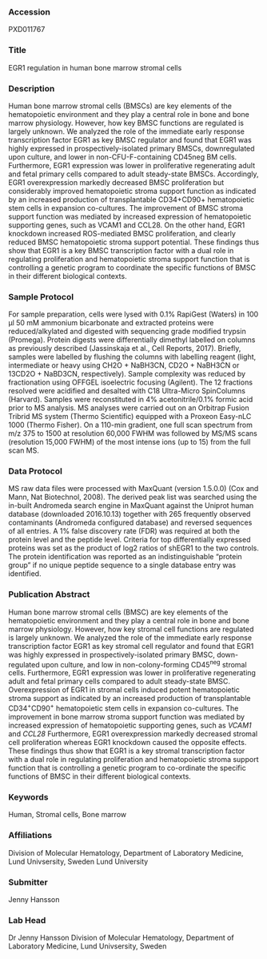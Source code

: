 ### Accession
PXD011767

### Title
EGR1 regulation in human bone marrow stromal cells

### Description
Human bone marrow stromal cells (BMSCs) are key elements of the hematopoietic environment and they play a central role in bone and bone marrow physiology. However, how key BMSC functions are regulated is largely unknown. We analyzed the role of the immediate early response transcription factor EGR1 as key BMSC regulator and found that EGR1 was highly expressed in prospectively-isolated primary BMSCs, downregulated upon culture, and lower in non-CFU-F-containing CD45neg BM cells. Furthermore, EGR1 expression was lower in proliferative regenerating adult and fetal primary cells compared to adult steady-state BMSCs. Accordingly, EGR1 overexpression markedly decreased BMSC proliferation but considerably improved hematopoietic stroma support function as indicated by an increased production of transplantable CD34+CD90+ hematopoietic stem cells in expansion co-cultures. The improvement of BMSC stroma support function was mediated by increased expression of hematopoietic supporting genes, such as VCAM1 and CCL28. On the other hand, EGR1 knockdown increased ROS-mediated BMSC proliferation, and clearly reduced BMSC hematopoietic stroma support potential. These findings thus show that EGR1 is a key BMSC transcription factor with a dual role in regulating proliferation and hematopoietic stroma support function that is controlling a genetic program to coordinate the specific functions of BMSC in their different biological contexts.

### Sample Protocol
For sample preparation, cells were lysed with 0.1% RapiGest (Waters) in 100 µl 50 mM ammonium bicarbonate and extracted proteins were reduced/alkylated and digested with sequencing grade modified trypsin (Promega). Protein digests were differentially dimethyl labelled on columns as previously described (Jassinskaja et al., Cell Reports, 2017). Briefly, samples were labelled by flushing the columns with labelling reagent (light, intermediate or heavy using CH2O + NaBH3CN, CD2O + NaBH3CN or 13CD2O + NaBD3CN, respectively). Sample complexity was reduced by fractionation using OFFGEL isoelectric focusing (Agilent). The 12 fractions resolved were acidified and desalted with C18 Ultra-Micro SpinColumns (Harvard). Samples were reconstituted in 4% acetonitrile/0.1% formic acid prior to MS analysis. MS analyses were carried out on an Orbitrap Fusion Tribrid MS system (Thermo Scientific) equipped with a Proxeon Easy-nLC 1000 (Thermo Fisher). On a 110-min gradient, one full scan spectrum from m/z 375 to 1500 at resolution 60,000 FWHM was followed by MS/MS scans (resolution 15,000 FWHM) of the most intense ions (up to 15) from the full scan MS.

### Data Protocol
MS raw data files were processed with MaxQuant (version 1.5.0.0) (Cox and Mann, Nat Biotechnol, 2008). The derived peak list was searched using the in-built Andromeda search engine in MaxQuant against the Uniprot human database (downloaded 2016.10.13) together with 265 frequently observed contaminants (Andromeda configured database) and reversed sequences of all entries. A 1% false discovery rate (FDR) was required at both the protein level and the peptide level. Criteria for top differentially expressed proteins was set as the product of log2 ratios of shEGR1 to the two controls. The protein identification was reported as an indistinguishable “protein group” if no unique peptide sequence to a single database entry was identified.

### Publication Abstract
Human bone marrow stromal cells (BMSC) are key elements of the hematopoietic environment and they play a central role in bone and bone marrow physiology. However, how key stromal cell functions are regulated is largely unknown. We analyzed the role of the immediate early response transcription factor EGR1 as key stromal cell regulator and found that EGR1 was highly expressed in prospectively-isolated primary BMSC, down-regulated upon culture, and low in non-colony-forming CD45<sup>neg</sup> stromal cells. Furthermore, EGR1 expression was lower in proliferative regenerating adult and fetal primary cells compared to adult steady-state BMSC. Overexpression of EGR1 in stromal cells induced potent hematopoietic stroma support as indicated by an increased production of transplantable CD34<sup>+</sup>CD90<sup>+</sup> hematopoietic stem cells in expansion co-cultures. The improvement in bone marrow stroma support function was mediated by increased expression of hematopoietic supporting genes, such as <i>VCAM1</i> and <i>CCL28</i> Furthermore, EGR1 overexpression markedly decreased stromal cell proliferation whereas EGR1 knockdown caused the opposite effects. These findings thus show that EGR1 is a key stromal transcription factor with a dual role in regulating proliferation and hematopoietic stroma support function that is controlling a genetic program to co-ordinate the specific functions of BMSC in their different biological contexts.

### Keywords
Human, Stromal cells, Bone marrow

### Affiliations
Division of Molecular Hematology, Department of Laboratory Medicine, Lund Univsersity, Sweden
Lund University

### Submitter
Jenny Hansson

### Lab Head
Dr Jenny Hansson
Division of Molecular Hematology, Department of Laboratory Medicine, Lund Univsersity, Sweden


